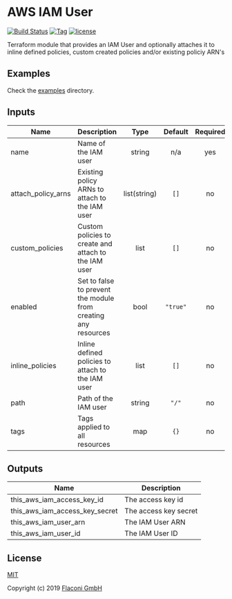 # AWS IAM User

[![Build Status](https://travis-ci.com/Flaconi/terraform-aws-iam-user.svg?branch=master)](https://travis-ci.com/Flaconi/terraform-aws-iam-user)
[![Tag](https://img.shields.io/github/tag/Flaconi/terraform-aws-iam-user.svg)](https://github.com/Flaconi/terraform-aws-iam-user/releases)
[![license](http://img.shields.io/badge/license-MIT-brightgreen.svg)](http://opensource.org/licenses/MIT)

Terraform module that provides an IAM User and optionally attaches it to inline defined policies, custom created policies and/or existing policiy ARN's

## Examples

Check the [examples](examples) directory.


<!-- BEGINNING OF PRE-COMMIT-TERRAFORM DOCS HOOK -->
## Inputs

| Name | Description | Type | Default | Required |
|------|-------------|:----:|:-----:|:-----:|
| name | Name of the IAM user | string | n/a | yes |
| attach\_policy\_arns | Existing policy ARNs to attach to the IAM user | list(string) | `[]` | no |
| custom\_policies | Custom policies to create and attach to the IAM user | list | `[]` | no |
| enabled | Set to false to prevent the module from creating any resources | bool | `"true"` | no |
| inline\_policies | Inline defined policies to attach to the IAM user | list | `[]` | no |
| path | Path of the IAM user | string | `"/"` | no |
| tags | Tags applied to all resources | map | `{}` | no |

## Outputs

| Name | Description |
|------|-------------|
| this\_aws\_iam\_access\_key\_id | The access key id |
| this\_aws\_iam\_access\_key\_secret | The access key secret |
| this\_aws\_iam\_user\_arn | The IAM User ARN |
| this\_aws\_iam\_user\_id | The IAM User ID |

<!-- END OF PRE-COMMIT-TERRAFORM DOCS HOOK -->

## License

[MIT](LICENSE)

Copyright (c) 2019 [Flaconi GmbH](https://github.com/Flaconi)
